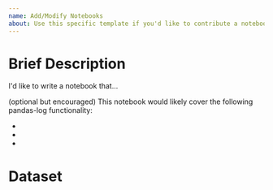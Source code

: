 ```yaml
---
name: Add/Modify Notebooks
about: Use this specific template if you'd like to contribute a notebook to the examples gallery or modify an existing one.
---
```


# Brief Description

<!-- Please describe briefly what you'd like to do in the notebook. -->

I'd like to write a notebook that...

(optional but encouraged) This notebook would likely cover the following pandas-log functionality:

- 
- 
- 

<!-- It's ok if you don't eventually use those functions, by the way! -->

# Dataset

<!-- Please list here where you plan to get the dataset from. -->
